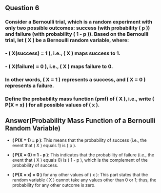 ## Question 6
### Consider a Bernoulli trial, which is a random experiment with only two possible outcomes: success (with probability \( p \)) and failure (with probability \( 1 - p \)). Based on the Bernoulli trial, let \( X \) be a Bernoulli random variable, where:
### - \( X(success) = 1 \), i.e., \( X \) maps success to 1.
### - \( X(failure) = 0 \), i.e., \( X \) maps failure to 0.
### In other words, \( X = 1 \) represents a success, and \( X = 0 \) represents a failure.
### Define the probability mass function (pmf) of \( X \), i.e., write \( P(X = x) \) for all possible values of \( x \).
## Answer(Probability Mass Function of a Bernoulli Random Variable)
- **\( P(X = 1) = p \)**: This means that the probability of success (i.e., the event that \( X \) equals 1) is \( p \).

- **\( P(X = 0) = 1 - p \)**: This indicates that the probability of failure (i.e., the event that \( X \) equals 0) is \( 1 - p \), which is the complement of the probability of success.

- **\( P(X = x) = 0 \)** for any other values of \( x \): This part states that the random variable \( X \) cannot take any values other than 0 or 1; thus, the probability for any other outcome is zero.
